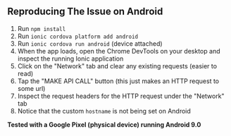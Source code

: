 ## Reproducing The Issue on Android

1. Run `npm install`
2. Run `ionic cordova platform add android`
3. Run `ionic cordova run android` (device attached)
4. When the app loads, open the Chrome DevTools on your desktop and inspect the running Ionic application
5. Click on the "Network" tab and clear any existing requests (easier to read)
6. Tap the "MAKE API CALL" button (this just makes an HTTP request to some url)
7. Inspect the request headers for the HTTP request under the "Network" tab
8. Notice that the custom `hostname` is not being set on Android

**Tested with a Google Pixel (physical device) running Android 9.0**
